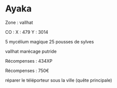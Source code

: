 # Ayaka

Zone : vallhat

CO : X : 479 Y : 3014

5 mycélium magique 25 pousses de sylves

vallhat marécage putride

Récompenses : 434XP

Récompenses : 750€

réparer le téléporteur sous la ville (quête principale)
